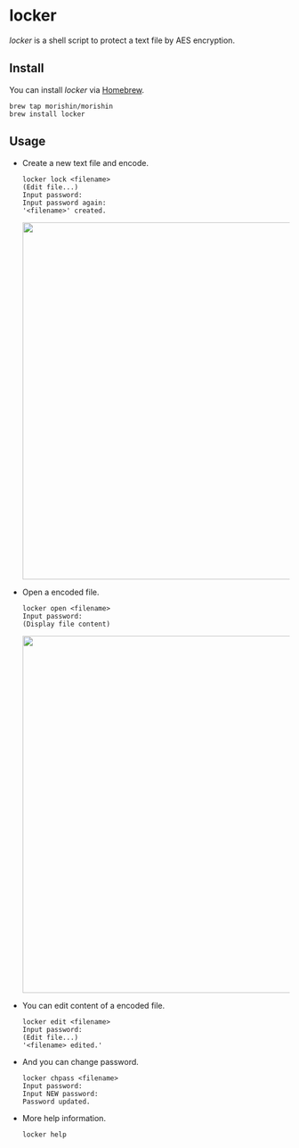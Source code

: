 # locker
*locker* is a shell script to protect a text file by AES encryption.

## Install
You can install *locker* via [Homebrew](http://brew.sh/).

```shell
brew tap morishin/morishin
brew install locker
```

## Usage
- Create a new text file and encode.

  ```shell
  locker lock <filename>
  (Edit file...)
  Input password:
  Input password again:
  '<filename>' created.
  ```

  <img src="https://cloud.githubusercontent.com/assets/1413408/17423459/c6c48200-5af5-11e6-826e-a5ce86a87030.png" width="640"/>

- Open a encoded file.

  ```shell
  locker open <filename>
  Input password:
  (Display file content)
  ```

  <img src="https://cloud.githubusercontent.com/assets/1413408/17423475/d2607d4e-5af5-11e6-979f-b60ae10308d6.gif" width="640"/>

- You can edit content of a encoded file.

  ```shell
  locker edit <filename>
  Input password:
  (Edit file...)
  '<filename> edited.'
  ```

- And you can change password.

  ```shell
  locker chpass <filename>
  Input password:
  Input NEW password:
  Password updated.
  ```
- More help information.

  ```shell
  locker help
  ```
